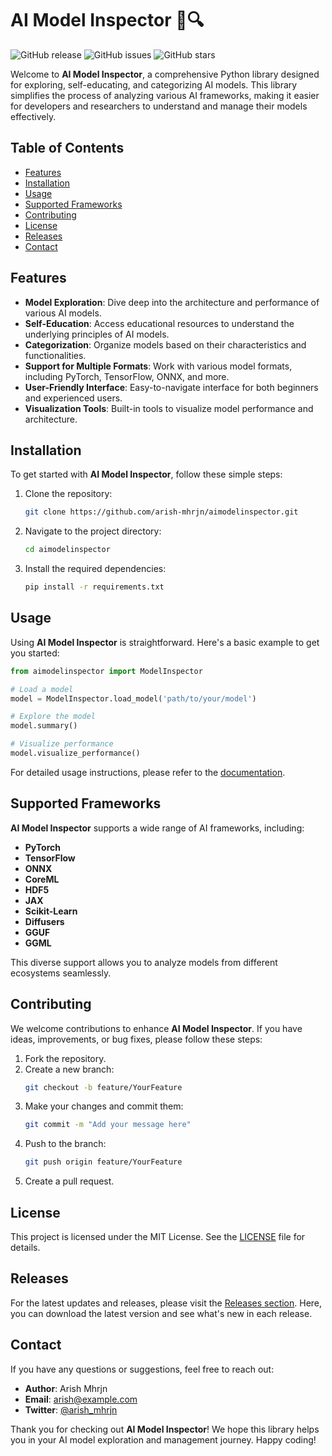 # AI Model Inspector 🧠🔍

![GitHub release](https://img.shields.io/github/release/arish-mhrjn/aimodelinspector.svg) ![GitHub issues](https://img.shields.io/github/issues/arish-mhrjn/aimodelinspector.svg) ![GitHub stars](https://img.shields.io/github/stars/arish-mhrjn/aimodelinspector.svg)

Welcome to **AI Model Inspector**, a comprehensive Python library designed for exploring, self-educating, and categorizing AI models. This library simplifies the process of analyzing various AI frameworks, making it easier for developers and researchers to understand and manage their models effectively.

## Table of Contents

- [Features](#features)
- [Installation](#installation)
- [Usage](#usage)
- [Supported Frameworks](#supported-frameworks)
- [Contributing](#contributing)
- [License](#license)
- [Releases](#releases)
- [Contact](#contact)

## Features

- **Model Exploration**: Dive deep into the architecture and performance of various AI models.
- **Self-Education**: Access educational resources to understand the underlying principles of AI models.
- **Categorization**: Organize models based on their characteristics and functionalities.
- **Support for Multiple Formats**: Work with various model formats, including PyTorch, TensorFlow, ONNX, and more.
- **User-Friendly Interface**: Easy-to-navigate interface for both beginners and experienced users.
- **Visualization Tools**: Built-in tools to visualize model performance and architecture.

## Installation

To get started with **AI Model Inspector**, follow these simple steps:

1. Clone the repository:
   ```bash
   git clone https://github.com/arish-mhrjn/aimodelinspector.git
   ```
2. Navigate to the project directory:
   ```bash
   cd aimodelinspector
   ```
3. Install the required dependencies:
   ```bash
   pip install -r requirements.txt
   ```

## Usage

Using **AI Model Inspector** is straightforward. Here's a basic example to get you started:

```python
from aimodelinspector import ModelInspector

# Load a model
model = ModelInspector.load_model('path/to/your/model')

# Explore the model
model.summary()

# Visualize performance
model.visualize_performance()
```

For detailed usage instructions, please refer to the [documentation](https://github.com/arish-mhrjn/aimodelinspector/wiki).

## Supported Frameworks

**AI Model Inspector** supports a wide range of AI frameworks, including:

- **PyTorch**
- **TensorFlow**
- **ONNX**
- **CoreML**
- **HDF5**
- **JAX**
- **Scikit-Learn**
- **Diffusers**
- **GGUF**
- **GGML**

This diverse support allows you to analyze models from different ecosystems seamlessly.

## Contributing

We welcome contributions to enhance **AI Model Inspector**. If you have ideas, improvements, or bug fixes, please follow these steps:

1. Fork the repository.
2. Create a new branch:
   ```bash
   git checkout -b feature/YourFeature
   ```
3. Make your changes and commit them:
   ```bash
   git commit -m "Add your message here"
   ```
4. Push to the branch:
   ```bash
   git push origin feature/YourFeature
   ```
5. Create a pull request.

## License

This project is licensed under the MIT License. See the [LICENSE](LICENSE) file for details.

## Releases

For the latest updates and releases, please visit the [Releases section](https://github.com/arish-mhrjn/aimodelinspector/releases). Here, you can download the latest version and see what's new in each release.

## Contact

If you have any questions or suggestions, feel free to reach out:

- **Author**: Arish Mhrjn
- **Email**: arish@example.com
- **Twitter**: [@arish_mhrjn](https://twitter.com/arish_mhrjn)

Thank you for checking out **AI Model Inspector**! We hope this library helps you in your AI model exploration and management journey. Happy coding!